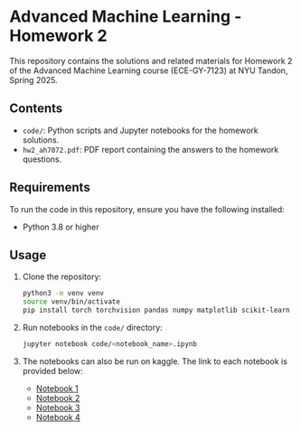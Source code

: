 # Advanced Machine Learning - Homework 2

This repository contains the solutions and related materials for Homework 2 of the Advanced Machine Learning course (ECE-GY-7123) at NYU Tandon, Spring 2025.

## Contents

- `code/`: Python scripts and Jupyter notebooks for the homework solutions.
- `hw2_ah7072.pdf`: PDF report containing the answers to the homework questions.

## Requirements

To run the code in this repository, ensure you have the following installed:

- Python 3.8 or higher

## Usage

1. Clone the repository:
    ```bash
    python3 -m venv venv
    source venv/bin/activate
    pip install torch torchvision pandas numpy matplotlib scikit-learn jupyter
    ```

2. Run notebooks in the `code/` directory:
    ```bash
    jupyter notebook code/<notebook_name>.ipynb
    ```

3. The notebooks can also be run on kaggle. The link to each notebook is provided below:
    - [Notebook 1](https://www.kaggle.com/hurryingauto3/aml-hw2-q1)
    - [Notebook 2](https://www.kaggle.com/hurryingauto3/aml-hw2-q2)
    - [Notebook 3](https://www.kaggle.com/hurryingauto3/aml-hw2-q3)
    - [Notebook 4](https://www.kaggle.com/hurryingauto3/aml-hw2-q4)




